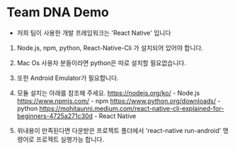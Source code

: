 # Team DNA Demo
- 저희 팀이 사용한 개발 프레임워크는 'React Native' 입니다
1. Node.js, npm, python, React-Native-Cli 가 설치되어 있어야 합니다.
2. Mac Os 사용자 분들이라면 python은 따로 설치할 필요없습니다.
3. 또한 Android Emulator가 필요합니다.

4. 모듈 설치는 아래를 참조해 주세요.
https://nodejs.org/ko/ - Node.js
https://www.npmjs.com/ - npm
https://www.python.org/downloads/ - python
https://mohitaunni.medium.com/react-native-cli-explained-for-beginners-4725a271c30d - React Native

5. 위내용이 만족된다면 다운받은 프로젝트 폴더에서 'react-native run-android' 명령어로 프로젝트 실행가능 합니다.
